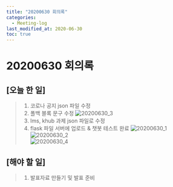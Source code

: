 ```yaml
---
title: "20200630 회의록"
categories:
  - Meeting-log
last_modified_at: 2020-06-30
toc: true
---
```


# 20200630 회의록

## [오늘 한 일]
> 1. 코로나 공지 json 파일 수정
> 2. 폴백 블록 문구 수정
![20200630_3](https://user-images.githubusercontent.com/63771579/86098748-846f6900-baf1-11ea-8fec-7fa87257150a.png)    
> 3. lms, khub 과제 json 파일로 수정
> 4. flask 파일 서버에 업로드 & 챗봇 테스트 완료
![20200630_1](https://user-images.githubusercontent.com/63771579/86098476-204ca500-baf1-11ea-9108-bd096e111683.png)    
![20200630_2](https://user-images.githubusercontent.com/63771579/86098618-57bb5180-baf1-11ea-8a1f-1be7acd4aabd.png)    
![20200630_4](https://user-images.githubusercontent.com/63771579/86115632-306f7f00-bb07-11ea-8eb2-e0561c925a4a.png)    

## [해야 할 일]
> 1. 발표자료 만들기 및 발표 준비
